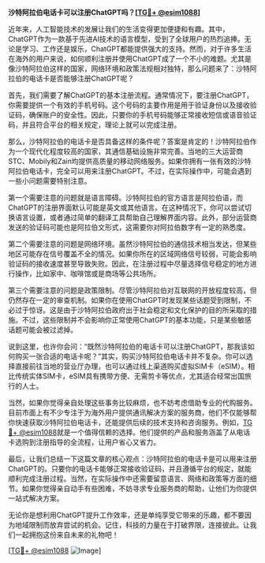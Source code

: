 **沙特阿拉伯电话卡可以注册ChatGPT吗？[[TG💪+ @esim1088](https://t.me/s/esim1088)]**

近年来，人工智能技术的发展让我们的生活变得更加便捷和有趣。其中，ChatGPT作为一款基于先进AI技术的语言模型，受到了全球用户的热烈追捧。无论是学习、工作还是娱乐，ChatGPT都能提供强大的支持。然而，对于许多生活在海外的用户来说，如何顺利注册并使用ChatGPT成了一个不小的难题。尤其是像沙特阿拉伯这样的国家，网络环境和政策法规相对独特，那么问题来了：沙特阿拉伯的电话卡是否能够注册ChatGPT呢？

首先，我们需要了解ChatGPT的基本注册流程。通常情况下，要注册ChatGPT，你需要提供一个有效的手机号码。这个号码的主要作用是用于验证身份以及接收验证码，确保账户的安全性。因此，只要你的手机号码能够正常接收短信或语音验证码，并且符合平台的相关规定，理论上就可以完成注册。

那么，沙特阿拉伯的电话卡是否具备这样的条件呢？答案是肯定的！沙特阿拉伯作为一个现代化程度较高的国家，其通信基础设施非常完善。当地的三大运营商STC、Mobily和Zain均提供高质量的移动网络服务。如果你拥有一张有效的沙特阿拉伯电话卡，完全可以用来注册ChatGPT。不过，在实际操作中，可能会遇到一些小问题需要特别注意。

第一个需要注意的问题就是语言障碍。沙特阿拉伯的官方语言是阿拉伯语，而ChatGPT的注册界面默认可能是英文或其他语言。在这种情况下，你可以尝试切换语言设置，或者通过简单的翻译工具帮助自己理解界面内容。此外，部分运营商发送的验证码可能也是阿拉伯文形式，这需要你对阿拉伯数字有一定的熟悉度。

第二个需要注意的问题是网络环境。虽然沙特阿拉伯的通信技术相当发达，但某些地区可能存在信号覆盖不全的情况。如果你所在的区域网络信号较弱，可能会影响验证码的接收速度甚至导致失败。因此，在注册过程中尽量选择信号稳定的地方进行操作，比如家中、咖啡馆或是商场等公共场所。

第三个需要注意的问题是政策限制。尽管沙特阿拉伯对互联网的开放程度较高，但仍然存在一定的审查机制。如果你在使用ChatGPT时发现某些话题受到限制，不必过于惊讶。这是由于沙特阿拉伯政府出于社会稳定和文化保护的目的所采取的措施。不过，这些限制并不会影响你正常使用ChatGPT的基本功能，只是某些敏感话题可能会被过滤掉。

说到这里，也许你会问：“既然沙特阿拉伯的电话卡可以注册ChatGPT，那我该如何购买一张合适的电话卡呢？”其实，购买沙特阿拉伯电话卡并不复杂。你可以选择直接前往当地的营业厅办理，也可以通过线上渠道购买虚拟SIM卡（eSIM）。相比传统实体SIM卡，eSIM具有携带方便、无需剪卡等优点，尤其适合经常出国旅行的人士。

当然，如果你觉得亲自处理这些事务比较麻烦，也不妨考虑借助专业的代购服务。目前市面上有不少专注于为海外用户提供通讯解决方案的服务商，他们不仅能够帮你快速获取沙特阿拉伯电话卡，还能提供后续的技术支持和咨询服务。例如，[TG💪+ @esim1088](https://t.me/s/esim1088)就是一个值得信赖的选择。他们提供的产品和服务涵盖了从电话卡选购到注册指导的全流程，让用户省心又省力。

最后，让我们总结一下这篇文章的核心观点：沙特阿拉伯的电话卡是可以用来注册ChatGPT的。只要你的电话卡能够正常接收验证码，并且遵循平台的规定，就能顺利完成注册过程。当然，在实际操作中还需要留意语言、网络和政策等方面的细节。如果你觉得亲自动手有些困难，不妨寻求专业服务商的帮助，让他们为你提供一站式解决方案。

无论你是想利用ChatGPT提升工作效率，还是单纯享受它带来的乐趣，都不要因为地域限制而放弃尝试的机会。记住，科技的力量在于打破界限，连接彼此。让我们一起拥抱这份来自未来的礼物吧！

[[TG💪+ @esim1088](https://t.me/s/esim1088) ![Image](https://i.postimg.cc/4NQfJmqS/Snipaste-2025-05-13-00-14-12.png)]